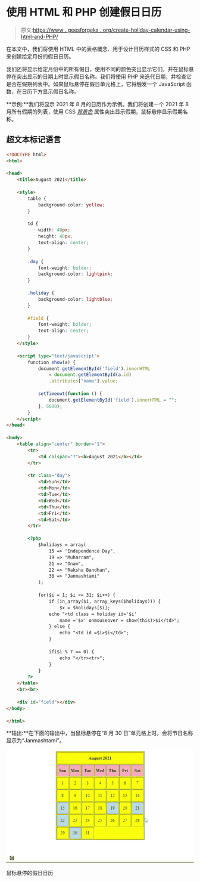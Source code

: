 # 使用 HTML 和 PHP 创建假日日历

> 原文:[https://www . geesforgeks . org/create-holiday-calendar-using-html-and-PHP/](https://www.geeksforgeeks.org/create-holiday-calendar-using-html-and-php/)

在本文中，我们将使用 HTML 中的表格概念、用于设计日历样式的 CSS 和 PHP 来创建给定月份的假日日历。

我们还将显示给定月份中的所有假日，使用不同的颜色突出显示它们，并在鼠标悬停在突出显示的日期上时显示假日名称。我们将使用 PHP 来迭代日期，并检查它是否在假期列表中。如果鼠标悬停在假日单元格上，它将触发一个 JavaScript 函数，在日历下方显示假日名称。

**示例:**我们将显示 2021 年 8 月的日历作为示例。我们将创建一个 2021 年 8 月所有假期的列表，使用 CSS [*背景色*](https://www.geeksforgeeks.org/css-background-color-property/) 属性突出显示假期，鼠标悬停显示假期名称。

## 超文本标记语言

```html
<!DOCTYPE html>
<html>

<head>
    <title>August 2021</title>

    <style>
        table {
            background-color: yellow;
        }

        td {
            width: 40px;
            height: 40px;
            text-align: center;
        }

        .day {
            font-weight: bolder;
            background-color: lightpink;
        }

        .holiday {
            background-color: lightblue;
        }

        #field {
            font-weight: bolder;
            text-align: center;
        }
    </style>

    <script type="text/javascript">
        function show(a) {
            document.getElementById('field').innerHTML
                = document.getElementById(a.id)
                .attributes["name"].value;

            setTimeout(function () {
                document.getElementById('field').innerHTML = "";
            }, 5000);
        }
    </script>
</head>

<body>
    <table align="center" border="1">
        <tr>
            <td colspan="7"><b>August 2021</b></td>
        </tr>

        <tr class="day">
            <td>Sun</td>
            <td>Mon</td>
            <td>Tue</td>
            <td>Wed</td>
            <td>Thu</td>
            <td>Fri</td>
            <td>Sat</td>
        </tr>

        <?php
            $holidays = array(
                15 => "Independence Day", 
                19 => "Muharram", 
                21 => "Onam", 
                22 => "Raksha Bandhan", 
                30 => "Janmashtami"
            );

            for($i = 1; $i <= 31; $i++) {
                if (in_array($i, array_keys($holidays))) {
                    $x = $holidays[$i];
                echo "<td class = holiday id='$i'
                    name ='$x' onmouseover = show(this)>$i</td>";
                } else {
                    echo "<td id =$i>$i</td>";
                }

                if($i % 7 == 0) {
                    echo "</tr><tr>";
                }
            }
        ?>
    </table>
    <br><br>

    <div id="field"></div>
</body>

</html>
```

**输出:**在下面的输出中，当鼠标悬停在“8 月 30 日”单元格上时，会将节日名称显示为“Janmashtami”。

![](img/32299962a56322acf2e92bfe3cdeac41.png)

鼠标悬停的假日日历